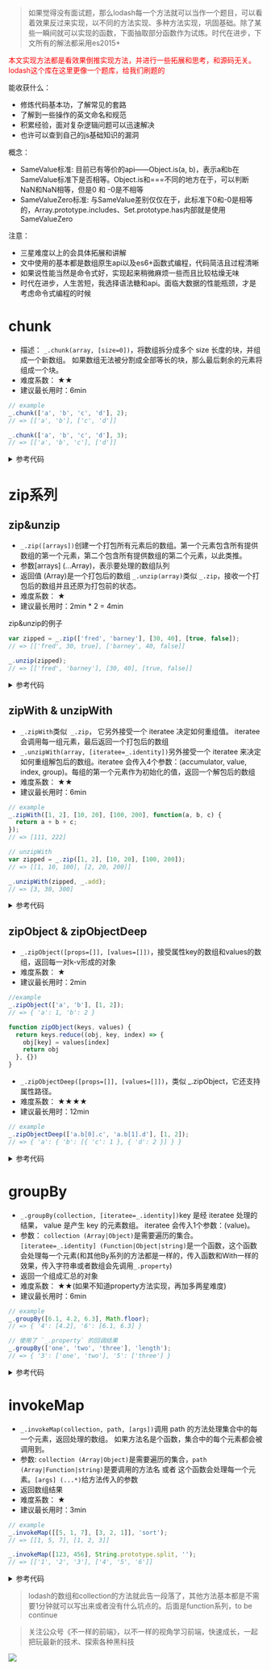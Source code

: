 > 如果觉得没有面试题，那么lodash每一个方法就可以当作一个题目，可以看着效果反过来实现，以不同的方法实现、多种方法实现，巩固基础。除了某些一瞬间就可以实现的函数，下面抽取部分函数作为试炼。时代在进步，下文所有的解法都采用es2015+

<span style="color: red">本文实现方法都是看效果倒推实现方法，并进行一些拓展和思考，和源码无关。lodash这个库在这里更像一个题库，给我们刷题的</span>

能收获什么：
- 修炼代码基本功，了解常见的套路
- 了解到一些操作的英文命名和规范
- 积累经验，面对复杂逻辑问题可以迅速解决
- 也许可以查到自己的js基础知识的漏洞

概念：
- SameValue标准: 目前已有等价的api——Object.is(a, b)，表示a和b在SameValue标准下是否相等。Object.is和===不同的地方在于，可以判断NaN和NaN相等，但是0 和 -0是不相等
- SameValueZero标准: 与SameValue差别仅仅在于，此标准下0和-0是相等的，Array.prototype.includes、Set.prototype.has内部就是使用SameValueZero

注意：
- 三星难度以上的会具体拓展和讲解
- 文中使用的基本都是数组原生api以及es6+函数式编程，代码简洁且过程清晰
- 如果说性能当然是命令式好，实现起来稍微麻烦一些而且比较枯燥无味
- 时代在进步，人生苦短，我选择语法糖和api。面临大数据的性能瓶颈，才是考虑命令式编程的时候

# chunk
- 描述： `_.chunk(array, [size=0])`，将数组拆分成多个 size 长度的块，并组成一个新数组。 如果数组无法被分割成全部等长的块，那么最后剩余的元素将组成一个块。
- 难度系数： ★★
- 建议最长用时：6min

```js
// example
_.chunk(['a', 'b', 'c', 'd'], 2);
// => [['a', 'b'], ['c', 'd']]

_.chunk(['a', 'b', 'c', 'd'], 3);
// => [['a', 'b', 'c'], ['d']]
```

<details>
<summary>参考代码</summary>

```js
// 常规方法
    function chunk(arr, size = 0) {
      let current = 0;
      let temp = [];
      return arr.reduce((acc, cur, i) => {
        if (current++ < size) {
          temp.push(cur);
        }
        if (temp.length === size || i === arr.length - 1) {
          acc.push(temp);
          current = 0;
          temp = [];
        }
        return acc;
      }, []);
    }

// 抽象派
    function chunk(arr, size = 0) {
      let current = 0;
      let temp = [];
      return arr.reduce(
        (acc, cur, i) =>
          temp.push(...(current++ < size ? [cur] : [])) === size ||
          i === arr.length - 1
            ? [...acc, temp, ...((current = 0), (temp = []), [])]
            : acc,
        []
      );
    }
```

</details>


# zip系列
## zip&unzip
- `_.zip([arrays])`创建一个打包所有元素后的数组。第一个元素包含所有提供数组的第一个元素，第二个包含所有提供数组的第二个元素，以此类推。
- 参数[arrays] (...Array)，表示要处理的数组队列
- 返回值 (Array)是一个打包后的数组
`_.unzip(array)`类似 `_.zip`，接收一个打包后的数组并且还原为打包前的状态。
- 难度系数： ★
- 建议最长用时：2min * 2 = 4min

zip&unzip的例子
```js
var zipped = _.zip(['fred', 'barney'], [30, 40], [true, false]);
// => [['fred', 30, true], ['barney', 40, false]]

_.unzip(zipped);
// => [['fred', 'barney'], [30, 40], [true, false]]
```

<details>
<summary>参考代码</summary>

```js
function zip(target, ...arrs) {
  return target.map((item, index) => [item, ...arrs.map(arr => arr[index])])
}


function unzip(arrs) {
  return arrs.reduce((acc, arr) => {
    arr.forEach((item, index) => {
      acc[index] = acc[index] || [];
      acc[index].push(item)
    })
    return acc
  }, [])
}
```

</details>



## zipWith & unzipWith
- `_.zipWith`类似` _.zip`， 它另外接受一个 iteratee 决定如何重组值。 iteratee 会调用每一组元素，最后返回一个打包后的数组
- `_.unzipWith(array, [iteratee=_.identity])`另外接受一个 iteratee 来决定如何重组解包后的数组。iteratee 会传入4个参数：(accumulator, value, index, group)。每组的第一个元素作为初始化的值，返回一个解包后的数组
- 难度系数： ★★
- 建议最长用时：6min

```js
// example
_.zipWith([1, 2], [10, 20], [100, 200], function(a, b, c) {
  return a + b + c;
});
// => [111, 222]

// unzipWith
var zipped = _.zip([1, 2], [10, 20], [100, 200]);
// => [[1, 10, 100], [2, 20, 200]]

_.unzipWith(zipped, _.add);
// => [3, 30, 300]
```

<details>
<summary>参考代码</summary>

```js
// zipWith稍微修改一下就可以实现
function zipWith(target, ...arrs) {
  const iteratee = arrs.pop()
  return target.map((item, index) => [item, ...arrs.map(arr => arr[index])]).map(group => iteratee(...group))
}


function unzipWith(arrs, iteratee) {
// 使用唯一标记，避免`!result`的假值误判
  const FIRST_FLAG = Symbol()
  return arrs.reduce((acc, arr) => {
    arr.forEach((item, index) => {
      acc[index] = acc[index] || []
      acc[index].push(item)
    })
    return acc
  }, []).map(group => group.reduce((result, cur, index, all) =>
    result === FIRST_FLAG ? cur : iteratee(result, cur, index, all)
  ), FIRST_FLAG)
}
```

</details>



## zipObject & zipObjectDeep
- `_.zipObject([props=[]], [values=[]])`，接受属性key的数组和values的数组，返回每一对k-v形成的对象
- 难度系数： ★
- 建议最长用时：2min

```js
//example
_.zipObject(['a', 'b'], [1, 2]);
// => { 'a': 1, 'b': 2 }
```

```js
function zipObject(keys, values) {
  return keys.reduce((obj, key, index) => {
    obj[key] = values[index]
    return obj
  }, {})
}
```

- `_.zipObjectDeep([props=[]], [values=[]])`，类似 _.zipObject，它还支持属性路径。 
- 难度系数： ★★★★
- 建议最长用时：12min

```js
// example
_.zipObjectDeep(['a.b[0].c', 'a.b[1].d'], [1, 2]);
// => { 'a': { 'b': [{ 'c': 1 }, { 'd': 2 }] } }
```

<details>
<summary>参考代码</summary>

```js
// 从 'a'或者'[1]'这种抠出真正的key： a、1
function getRealKey(currentKey) {
  return /\[(\d+)\]/.test(currentKey) ? RegExp.$1 : currentKey
}

function zipObjectDeep(keys, values) {
  return keys.reduce((obj, key, index) => {
    const path = key.split(/\.|\B(?=\[\d+\])|\b(?=\[\d+\])/)
    // 辅助变量temp，利用引用类型的特性遍历和赋值整个对象
    let temp = obj
    // 预留一个空位，最后一下赋值
    while(path.length > 1) {
      const currentKey = path.shift()
      const realKey = getRealKey(currentKey)
      // 如果下一个是[1]这种，那么就是数组，不然就是一个对象
      // 如果你想给下一层的属性赋值，那么就要提前准备好它上一层的结构
      temp[realKey] = temp[realKey] || (/\[(\d+)\]/.test(path[0]) ? [] : {})
      temp = temp[realKey]
    }
    // 最后一下就是赋值了
    const lastKey = getRealKey(path.shift())
    temp[lastKey] = values[index]
    return obj
  }, {})
}
```
关于正则`key.split(/\.|\B(?=\[\d+\])|\b(?=\[\d+\])/)`的分析：
- split是可以传入正则的哦，对匹配到的内容进行分割。除了普通的`.`，还要考虑类似`[0]`这种，这种需要匹配到边界才可以完美分割
- 分成3部分，`.`、单词边界+[数字]、非单词边界+[数字]
- `.`匹配到的split一下就是 `'a.b.c' => ['a', 'b', 'c']`
- 单词边界+[数字] `'a[1]' => ['a', '[1]']`
- 非单词边界+[数字] `'[0][1]' => ['[0]', '[1]']`
- ?=是正向0宽断言，也就是说`/a(?=xx)/`匹配前面是`xx`的字符`a`，且`xx`不纳入捕获组中

</details>


# groupBy
- `_.groupBy(collection, [iteratee=_.identity])`key 是经 iteratee 处理的结果， value 是产生 key 的元素数组。 iteratee 会传入1个参数：(value)。
- 参数： `collection (Array|Object)`是需要遍历的集合。`[iteratee=_.identity] (Function|Object|string)`是一个函数，这个函数会处理每一个元素(和其他By系列的方法都是一样的，传入函数和With一样的效果，传入字符串或者数组会先调用`_.property`)
- 返回一个组成汇总的对象
- 难度系数： ★★(如果不知道property方法实现，再加多两星难度)
- 建议最长用时：6min

```js
// example
_.groupBy([6.1, 4.2, 6.3], Math.floor);
// => { '4': [4.2], '6': [6.1, 6.3] }

// 使用了 `_.property` 的回调结果
_.groupBy(['one', 'two', 'three'], 'length');
// => { '3': ['one', 'two'], '5': ['three'] }
```

<details>
<summary>参考代码</summary>

```js
function property(path) {
  return function (o) {
    const temp = Array.isArray(path) ? path : path.split(".");
    let res = o;
    while (temp.length && res) {
      res = res[temp.shift()];
    }
    return res;
  };
}

function groupBy(...arrs) {
  let iteratee = arrs.pop();
  iteratee = typeof iteratee === 'function' ? iteratee : property(iteratee);
  return arrs.reduce((acc, arr) => {
    arr.forEach(item => {
      const key = iteratee(item)
      ;(acc[key] || (acc[key] = [])).push(item) 
    })
    return acc
  }, {})
}
```

</details>


# invokeMap
- `_.invokeMap(collection, path, [args])`调用 path 的方法处理集合中的每一个元素，返回处理的数组。 如果方法名是个函数，集合中的每个元素都会被调用到。
- 参数: `collection (Array|Object)`是需要遍历的集合，`path (Array|Function|string)`是要调用的方法名 或者 这个函数会处理每一个元素。`[args] (...*)`给方法传入的参数
- 返回数组结果
- 难度系数： ★
- 建议最长用时：3min

```js
// example
_.invokeMap([[5, 1, 7], [3, 2, 1]], 'sort');
// => [[1, 5, 7], [1, 2, 3]]

_.invokeMap([123, 456], String.prototype.split, '');
// => [['1', '2', '3'], ['4', '5', '6']]
```


<details>
<summary>参考代码</summary>

```js
function invokeMap(arr, fn, ...args) {
  return arr.map(item => {
// 面对这种传入函数手动调用的，都记得call/apply一下
    return (typeof fn === 'function' ? fn : arr[fn]).apply(item, args)
  })
}
```

</details>


> lodash的数组和collection的方法就此告一段落了，其他方法基本都是不需要1分钟就可以写出来或者没有什么坑点的。后面是function系列，to be continue



> 关注公众号《不一样的前端》，以不一样的视角学习前端，快速成长，一起把玩最新的技术、探索各种黑科技

![](https://user-gold-cdn.xitu.io/2019/7/17/16bfbc918deb438e?w=258&h=258&f=jpeg&s=26192)